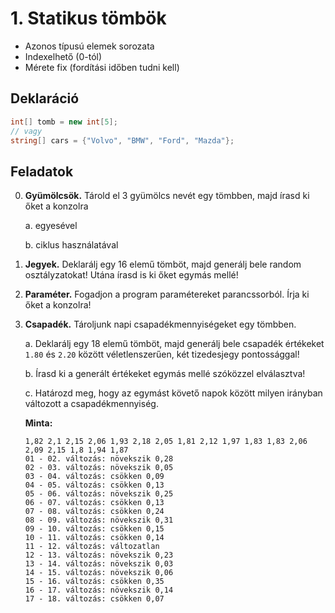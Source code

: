 # 1. Statikus tömbök

- Azonos típusú elemek sorozata
- Indexelhető (0-tól)
- Mérete fix (fordítási időben tudni kell)

## Deklaráció
```cs
int[] tomb = new int[5];
// vagy
string[] cars = {"Volvo", "BMW", "Ford", "Mazda"};
```

## Feladatok

0. **Gyümölcsök.** Tárold el 3 gyümölcs nevét egy tömbben, majd írasd ki őket a konzolra
   
   a. egyesével

   b. ciklus használatával

1. **Jegyek.** Deklarálj egy 16 elemű tömböt, majd generálj bele random osztályzatokat! Utána írasd is ki őket egymás mellé!

2. **Paraméter.** Fogadjon a program paramétereket parancssorból. Írja ki őket a konzolra!

3. **Csapadék.** Tároljunk napi csapadékmennyiségeket egy tömbben.

    a. Deklarálj egy 18 elemű tömböt, majd generálj bele csapadék értékeket `1.80` és `2.20` között véletlenszerűen, két tizedesjegy pontossággal!

    b. Írasd ki a generált értékeket egymás mellé szóközzel elválasztva!

    c. Határozd meg, hogy az egymást követő napok között milyen irányban változott a csapadékmennyiség.

    **Minta:**
    ```
    1,82 2,1 2,15 2,06 1,93 2,18 2,05 1,81 2,12 1,97 1,83 1,83 2,06 2,09 2,15 1,8 1,94 1,87
    01 - 02. változás: növekszik 0,28
    02 - 03. változás: növekszik 0,05
    03 - 04. változás: csökken 0,09
    04 - 05. változás: csökken 0,13
    05 - 06. változás: növekszik 0,25
    06 - 07. változás: csökken 0,13
    07 - 08. változás: csökken 0,24
    08 - 09. változás: növekszik 0,31
    09 - 10. változás: csökken 0,15
    10 - 11. változás: csökken 0,14
    11 - 12. változás: változatlan
    12 - 13. változás: növekszik 0,23
    13 - 14. változás: növekszik 0,03
    14 - 15. változás: növekszik 0,06
    15 - 16. változás: csökken 0,35
    16 - 17. változás: növekszik 0,14
    17 - 18. változás: csökken 0,07
    ```
